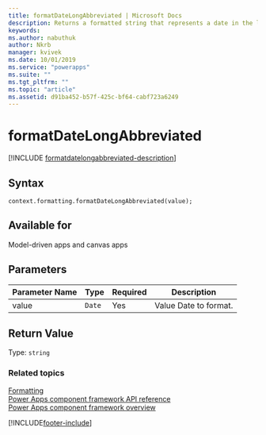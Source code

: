 ```yaml
---
title: formatDateLongAbbreviated | Microsoft Docs
description: Returns a formatted string that represents a date in the long form using abbreviation. Results pattern is based on culture. In USA it's "Abbreviated Day of week, Month dd, yyyy".
keywords:
ms.author: nabuthuk
author: Nkrb
manager: kvivek
ms.date: 10/01/2019
ms.service: "powerapps"
ms.suite: ""
ms.tgt_pltfrm: ""
ms.topic: "article"
ms.assetid: d91ba452-b57f-425c-bf64-cabf723a6249
---
```

# formatDateLongAbbreviated

[!INCLUDE [formatdatelongabbreviated-description](includes/formatdatelongabbreviated-description.md)]

## Syntax

`context.formatting.formatDateLongAbbreviated(value);`

## Available for 

Model-driven apps and canvas apps

## Parameters

| Parameter Name|Type|Required|Description|
| ------------- |----|--------|-----------|
|value|`Date`|Yes|Value Date to format.|

## Return Value

Type: `string`


### Related topics

[Formatting](../formatting.md)<br/>
[Power Apps component framework API reference](../../reference/index.md)<br/>
[Power Apps component framework overview](../../overview.md)

[!INCLUDE[footer-include](../../../../includes/footer-banner.md)]